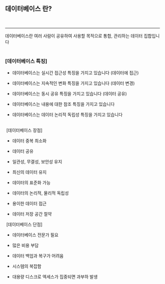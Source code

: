 ## 데이터베이스 란? 
<br>

***

데이터베이스란 여러 사람이 공유하여 사용할 목적으로 통합, 관리하는 데이터 집합입니다
<br>
<br>
<h3>[데이터베이스 특징]</h3>

- 데이터베이스는 실시간 접근성 특징을 가지고 있습니다 (데이터에 접근)<br>

- 데이터베이스는 지속적인 변화 특징을 가지고 있습니다 (데이터 변경)<br>

- 데이터베이스는 동시 공유 특징을 가지고 있습니다 (데이터 공유)<br>

- 데이터베이스는 내용에 대한 참조 특징을 가지고 있습니다<br>

- 데이터베이스는 데이터 논리적 독립성 특징을 가지고 있습니다<br>
​

​
[데이터베이스 장점]

- 데이터 중복 최소화

- 데이터 공유

- 일관성, 무결성, 보안성 유지

- 최신의 데이터 유지

- 데이터의 표준화 가능

- 데이터의 논리적, 물리적 독립성

- 용이한 데이터 접근

- 데이터 저장 공간 절약
​

​
[데이터베이스 단점]

- 데이터베이스 전문가 필요

- 많은 비용 부담

- 데이터 백업과 복구가 어려움

- 시스템의 복잡함

- 대용량 디스크로 엑세스가 집중되면 과부하 발생

